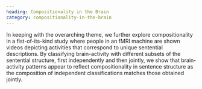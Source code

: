 ```yaml
---
heading: Compositionality in the Brain
category: compositionality-in-the-brain
---
```


In keeping with the overarching theme, we further explore compositionality in a
fist-of-its-kind study where people in an fMRI machine are shown videos
depicting activities that correspond to unique sentential descriptions. By
classifying brain-activity with different subsets of the sentential structure,
first independently and then jointly, we show that brain-activity patterns
appear to reflect compositionality in sentence structure as the composition of
independent classifications matches those obtained jointly.
